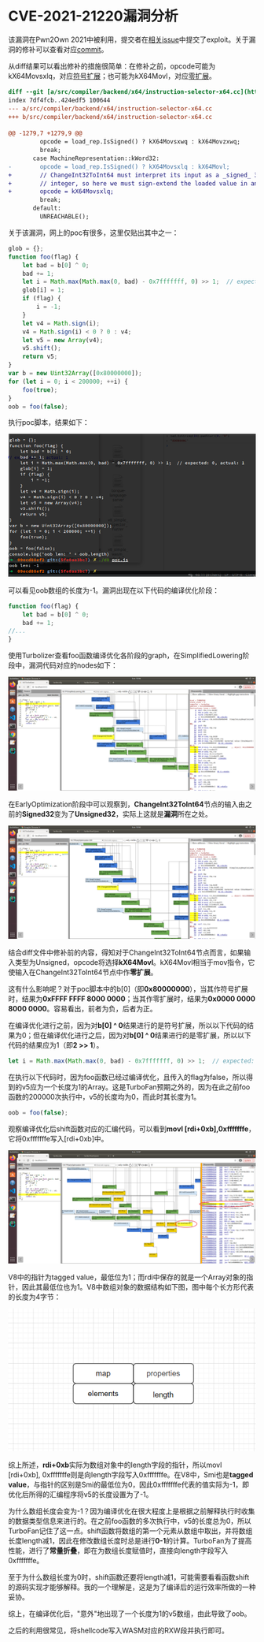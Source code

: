 # CVE-2021-21220漏洞分析


该漏洞在Pwn2Own 2021中被利用，提交者在[相关issue](https://bugs.chromium.org/p/chromium/issues/detail?id=1196683)中提交了exploit。关于漏洞的修补可以查看对应[commit](https://chromium.googlesource.com/v8/v8/+/3066b7b2fcb3aa66541a4818e1165e34acc52639%5E%21/)。

从diff结果可以看出修补的措施很简单：在修补之前，opcode可能为kX64Movsxlq，对应[符号扩展](https://zh.m.wikipedia.org/zh-hans/%E7%AC%A6%E5%8F%B7%E6%89%A9%E5%85%85)；也可能为kX64Movl，对应[零扩展](https://zh.m.wikipedia.org/zh-hans/%E7%AC%A6%E5%8F%B7%E6%89%A9%E5%85%85)。

```diff
diff --git [a/src/compiler/backend/x64/instruction-selector-x64.cc](https://chromium.googlesource.com/v8/v8/+/720176a523544721973a8ceba89e9c7af9405963/src/compiler/backend/x64/instruction-selector-x64.cc) [b/src/compiler/backend/x64/instruction-selector-x64.cc](https://chromium.googlesource.com/v8/v8/+/3066b7b2fcb3aa66541a4818e1165e34acc52639/src/compiler/backend/x64/instruction-selector-x64.cc)
index 7df4fcb..424edf5 100644
--- a/src/compiler/backend/x64/instruction-selector-x64.cc
+++ b/src/compiler/backend/x64/instruction-selector-x64.cc

@@ -1279,7 +1279,9 @@
         opcode = load_rep.IsSigned() ? kX64Movsxwq : kX64Movzxwq;
         break;
       case MachineRepresentation::kWord32:
-        opcode = load_rep.IsSigned() ? kX64Movsxlq : kX64Movl;
+        // ChangeInt32ToInt64 must interpret its input as a _signed_ 32-bit
+        // integer, so here we must sign-extend the loaded value in any case.
+        opcode = kX64Movsxlq;
         break;
       default:
         UNREACHABLE();
```

关于该漏洞，网上的poc有很多，这里仅贴出其中之一：

```js
glob = {};
function foo(flag) {
    let bad = b[0] ^ 0;
    bad += 1;
    let i = Math.max(Math.max(0, bad) - 0x7fffffff, 0) >> 1;  // expected: 0, actual: 1 
    glob[i] = 1;
    if (flag) {
        i = -1;
    }
    let v4 = Math.sign(i);
    v4 = Math.sign(i) < 0 ? 0 : v4;
    let v5 = new Array(v4);
    v5.shift();
    return v5;
}
var b = new Uint32Array([0x80000000]);
for (let i = 0; i < 200000; ++i) {
    foo(true);
}
oob = foo(false);
```

执行poc脚本，结果如下：

![](https://raw.githubusercontent.com/Khoroamu/pictures/master/pic/Pasted%20image%2020220515161132.png "poc执行结果")

可以看见oob数组的长度为-1。漏洞出现在以下代码的编译优化阶段：

```js
function foo(flag) {
    let bad = b[0] ^ 0;
    bad += 1;
//...
}
```

使用Turbolizer查看foo函数编译优化各阶段的graph，在SimplifiedLowering阶段中，漏洞代码对应的nodes如下：

![](https://raw.githubusercontent.com/Khoroamu/pictures/master/pic/Pasted%20image%2020220516014632.png "SimplifiedLowering阶段")

在EarlyOptimization阶段中可以观察到，**ChangeInt32ToInt64**节点的输入由之前的**Signed32**变为了**Unsigned32**，实际上这就是**漏洞**所在之处。

![](https://raw.githubusercontent.com/Khoroamu/pictures/master/pic/Pasted%20image%2020220516014212.png "EarlyOptimization阶段")

结合diff文件中修补前的内容，得知对于ChangeInt32ToInt64节点而言，如果输入类型为Unsigned，opcode将选择**kX64Movl**。kX64Movl相当于mov指令，它使输入在ChangeInt32ToInt64节点中作**零扩展**。

这有什么影响呢？对于poc脚本中的b[0]（即**0x80000000**），当其作符号扩展时，结果为**0xFFFF FFFF 8000 0000**；当其作零扩展时，结果为**0x0000 0000 8000 0000**。容易看出，前者为负，后者为正。

在编译优化进行之前，因为对**b[0] ^ 0**结果进行的是符号扩展，所以以下代码的结果为0；但在编译优化进行之后，因为对**b[0] ^ 0**结果进行的是零扩展，所以以下代码的结果应为1（即**2 >> 1**）。

```js
let i = Math.max(Math.max(0, bad) - 0x7fffffff, 0) >> 1;  // expected: 0, actual: 1
```

在执行以下代码时，因为foo函数已经过编译优化，且传入的flag为false，所以得到的v5应为一个长度为1的Array。这是TurboFan预期之外的，因为在此之前foo函数的200000次执行中，v5的长度均为0，而此时其长度为1。

```js
oob = foo(false);
```

观察编译优化后shift函数对应的汇编代码，可以看到**movl [rdi+0xb],0xfffffffe**，它将0xfffffffe写入[rdi+0xb]中。

![](https://raw.githubusercontent.com/Khoroamu/pictures/master/pic/Pasted%20image%2020220516030757.png "编译优化后shift函数对应的汇编代码")

V8中的指针为tagged value，最低位为1；而rdi中保存的就是一个Array对象的指针，因此其最低位也为1。V8中数组对象的数据结构如下图，图中每个长方形代表的长度为4字节：

![](https://raw.githubusercontent.com/Khoroamu/pictures/master/pic/Pasted%20image%2020220516033130.png "V8中数组对象的数据结构")

综上所述，**rdi+0xb**实际为数组对象中的length字段的指针，所以movl [rdi+0xb], 0xfffffffe则是向length字段写入0xfffffffe。在V8中，Smi也是**tagged value**，与指针的区别是Smi的最低位为0，因此0xfffffffe代表的值实际为-1，即优化后所得的汇编程序将v5的长度设置为了-1。

为什么数组长度会变为-1？因为编译优化在很大程度上是根据之前解释执行时收集的数据类型信息来进行的。在之前foo函数的多次执行中，v5的长度总为0，所以TurboFan记住了这一点。shift函数将数组的第一个元素从数组中取出，并将数组长度length减1，因此在修改数组长度时总是进行**0-1**的计算。TurboFan为了提高性能，进行了**常量折叠**，即在为数组长度赋值时，直接向length字段写入0xfffffffe。

至于为什么数组长度为0时，shift函数还要将length减1，可能需要看看函数shift的源码实现才能够解释。我的一个理解是，这是为了编译后的运行效率所做的一种妥协。

综上，在编译优化后，"意外"地出现了一个长度为1的v5数组，由此导致了oob。

之后的利用很常见，将shellcode写入WASM对应的RXW段并执行即可。

